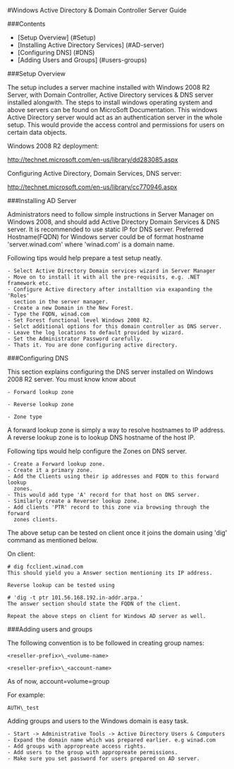 #Windows Active Directory & Domain Controller Server Guide

###Contents
* [Setup Overview] (#Setup)
* [Installing Active Directory Services] (#AD-server)
* [Configuring DNS] (#DNS)
* [Adding Users and Groups] (#users-groups)


<a name="Setup" />
###Setup Overview

The setup includes a server machine installed with Windows 2008 R2 Server, with
Domain Controller, Active Directory services & DNS server installed alongwith.
The steps to install windows operating system and above servers can be found
on MicroSoft Documentation. This windows Active Directory server would act as an
authentication server in the whole setup. This would provide the access control
and permissions for users on certain data objects.


Windows 2008 R2 deployment:

http://technet.microsoft.com/en-us/library/dd283085.aspx


Configuring Active Directory, Domain Services, DNS server:

http://technet.microsoft.com/en-us/library/cc770946.aspx


<a name="AD-server" />
###Installing AD Server

Administrators need to follow simple instructions in Server Manager on Windows
2008, and should add Active Directory Domain Services & DNS server. It is
recommended to use static IP for DNS server.  Preferred Hostname(FQDN) for
Windows server could be of format hostname 'server.winad.com' where
'winad.com' is a domain name.

Following tips would help prepare a test setup neatly.

    - Select Active Directory Domain services wizard in Server Manager
    - Move on to install it with all the pre-requisits, e.g. .NET framework etc.
    - Configure Active directory after installtion via exapanding the 'Roles'
      section in the server manager.
    - Create a new Domain in the New Forest.
    - Type the FQDN, winad.com
    - Set Forest functional level Windows 2008 R2.
    - Selct additional options for this domain controller as DNS server.
    - Leave the log locations to default provided by wizard.
    - Set the Administrator Password carefully.
    - Thats it. You are done configuring active directory.


<a name="dns" />
###Configuring DNS

This section explains configuring the DNS server installed on Windows 2008 R2
server. You must know know about

    - Forward lookup zone

    - Reverse lookup zone

    - Zone type

A forward lookup zone is simply a way to resolve hostnames to IP address.
A reverse lookup zone is to lookup DNS hostname of the host IP.

Following tips would help configure the Zones on DNS server.

    - Create a Forward lookup zone.
    - Create it a primary zone.
    - Add the Clients using their ip addresses and FQDN to this forward lookup
      zones.
    - This would add type 'A' record for that host on DNS server.
    - Similarly create a Reverser lookup zone.
    - Add clients 'PTR' record to this zone via browsing through the forward
      zones clients.

The above setup can be tested on client once it joins the domain using 'dig'
command as mentioned below.


On client:

    # dig fcclient.winad.com
    This should yield you a Answer section mentioning its IP address.

    Reverse lookup can be tested using

    # 'dig -t ptr 101.56.168.192.in-addr.arpa.'
    The answer section should state the FQDN of the client.

    Repeat the above steps on client for Windows AD server as well.


<a name="users-groups" />
###Adding users and groups

The following convention is to be followed in creating group names:

    <reseller-prefix>\_<volume-name>

    <reseller-prefix>\_<account-name>

As of now, account=volume=group

For example:

    AUTH\_test

Adding groups and users to the Windows domain is easy task.

    - Start -> Administrative Tools -> Active Directory Users & Computers
    - Expand the domain name which was prepared earlier. e.g winad.com
    - Add groups with appropreate access rights.
    - Add users to the group with appropreate permissions.
    - Make sure you set password for users prepared on AD server.
